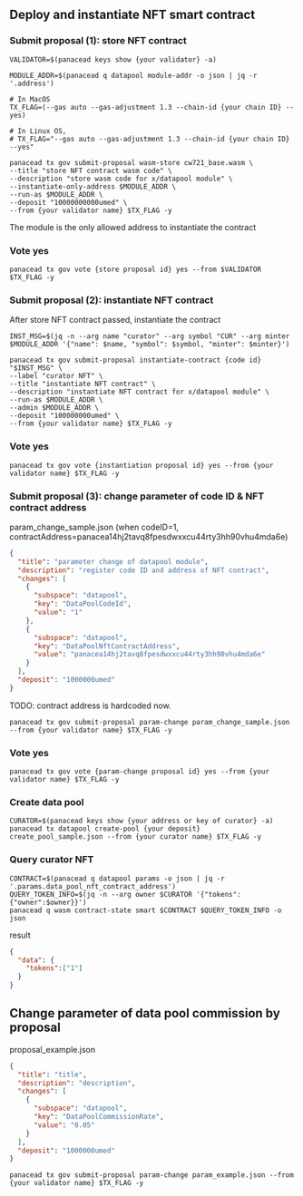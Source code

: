 ## Deploy and instantiate NFT smart contract

### Submit proposal (1): store NFT contract
```shell
VALIDATOR=$(panacead keys show {your validator} -a)

MODULE_ADDR=$(panacead q datapool module-addr -o json | jq -r '.address')

# In MacOS
TX_FLAG=(--gas auto --gas-adjustment 1.3 --chain-id {your chain ID} --yes)

# In Linux OS,
# TX_FLAG="--gas auto --gas-adjustment 1.3 --chain-id {your chain ID} --yes"

panacead tx gov submit-proposal wasm-store cw721_base.wasm \
--title "store NFT contract wasm code" \
--description "store wasm code for x/datapool module" \
--instantiate-only-address $MODULE_ADDR \
--run-as $MODULE_ADDR \
--deposit "10000000000umed" \
--from {your validator name} $TX_FLAG -y
```

The module is the only allowed address to instantiate the contract

### Vote yes
```shell
panacead tx gov vote {store proposal id} yes --from $VALIDATOR $TX_FLAG -y
```

### Submit proposal (2): instantiate NFT contract

After store NFT contract passed, instantiate the contract

```shell
INST_MSG=$(jq -n --arg name "curator" --arg symbol "CUR" --arg minter $MODULE_ADDR '{"name": $name, "symbol": $symbol, "minter": $minter}')

panacead tx gov submit-proposal instantiate-contract {code id} "$INST_MSG" \
--label "curator NFT" \
--title "instantiate NFT contract" \
--description "instantiate NFT contract for x/datapool module" \
--run-as $MODULE_ADDR \
--admin $MODULE_ADDR \
--deposit "100000000umed" \
--from {your validator name} $TX_FLAG -y
```

### Vote yes
```shell
panacead tx gov vote {instantiation proposal id} yes --from {your validator name} $TX_FLAG -y
```

### Submit proposal (3): change parameter of code ID & NFT contract address

param_change_sample.json (when codeID=1, contractAddress=panacea14hj2tavq8fpesdwxxcu44rty3hh90vhu4mda6e)
```json
{
  "title": "parameter change of datapool module",
  "description": "register code ID and address of NFT contract",
  "changes": [
    {
      "subspace": "datapool",
      "key": "DataPoolCodeId",
      "value": "1"
    },
    {
      "subspace": "datapool",
      "key": "DataPoolNftContractAddress",
      "value": "panacea14hj2tavq8fpesdwxxcu44rty3hh90vhu4mda6e"
    }
  ],
  "deposit": "1000000umed"
}
```

TODO: contract address is hardcoded now.

```shell
panacead tx gov submit-proposal param-change param_change_sample.json --from {your validator name} $TX_FLAG -y
```

### Vote yes
```shell
panacead tx gov vote {param-change proposal id} yes --from {your validator name} $TX_FLAG -y
```

### Create data pool

```shell
CURATOR=$(panacead keys show {your address or key of curator} -a)
panacead tx datapool create-pool {your deposit} create_pool_sample.json --from {your curator name} $TX_FLAG -y
```

### Query curator NFT
```shell
CONTRACT=$(panacead q datapool params -o json | jq -r '.params.data_pool_nft_contract_address')
QUERY_TOKEN_INFO=$(jq -n --arg owner $CURATOR '{"tokens":{"owner":$owner}}')
panacead q wasm contract-state smart $CONTRACT $QUERY_TOKEN_INFO -o json
```
result
```json
{
  "data": {
    "tokens":["1"]
  }
}
```

## Change parameter of data pool commission by proposal

proposal_example.json
```json
{
  "title": "title",
  "description": "description",
  "changes": [
    {
      "subspace": "datapool",
      "key": "DataPoolCommissionRate",
      "value": "0.05"
    }
  ],
  "deposit": "1000000umed"
}
```

```shell
panacead tx gov submit-proposal param-change param_example.json --from {your validator name} $TX_FLAG -y
```